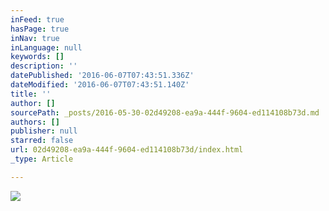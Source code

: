 ```yaml
---
inFeed: true
hasPage: true
inNav: true
inLanguage: null
keywords: []
description: ''
datePublished: '2016-06-07T07:43:51.336Z'
dateModified: '2016-06-07T07:43:51.140Z'
title: ''
author: []
sourcePath: _posts/2016-05-30-02d49208-ea9a-444f-9604-ed114108b73d.md
authors: []
publisher: null
starred: false
url: 02d49208-ea9a-444f-9604-ed114108b73d/index.html
_type: Article

---
```

![](https://the-grid-user-content.s3-us-west-2.amazonaws.com/4b49311e-9013-41dd-a4c7-308aadb91599.gif)
